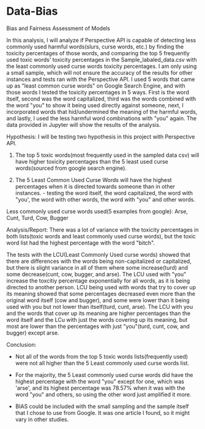 # Data-Bias
Bias and Fairness Assessment of Models 

In this analysis, I will analyze if Perspective API is capable of detecting less commonly used harmful words(slurs, curse words, etc.) by finding the toxicity percentages of those words, and comparing the top 5 frequently used toxic words' toxicity percentages in the Sample_labaled_data.csv with the least commonly used curse words toxicity percentages. I am only using a small sample, which will not ensure the accuracy of the results for other instances and tests ran with the Perspective API. I used 5 words that came up as "least common curse words" on Google Search Engine, and with those words I tested the toxicity percentages in 5 ways. First is the word itself, second was the word capitalized, third was the words combined with the word "you" to show it being used directly against someone, next, I incorporated words that hid/undermined the meaning of the harmful words, and lastly, I used the less harmful word combinations with "you" again. The data provided in Jupyter will show the results of the analysis.

Hypothesis:
I will be testing two hypothesis in this project with Perspective API.

  1) The top 5 toxic words(most frequently used in the sampled data csv) will have higher toxicity percentages than the 5 least used  curse words(sourced from google search engine).

  2) The 5 Least Common Used Curse Words will have the highest percentages when it is directed towards someone than in other      instances.
    -  testing the word itself, the word capitalized, the word with "you', the word with other words, the word with "you" and other          words.

Less commonly used curse words used(5 examples from google):
Arse, Cunt, Turd, Cow, Bugger

Analysis/Report:
There was a lot of variance with the toxicity percentages in both lists(toxic words and least commonly used curse words), but the toxic word list had the highest percentage with the word "bitch". 

The tests with the LCU(Least Commonly Used curse words) showed that there are differences with the words being non-capitalized or capitalized, but there is slight variance in all of them where some increase(turd) and some decrease(cunt, cow, bugger, and arse). The LCU used with "you" increase the toxcitiy percentage exponentially for all words, as it is being directed to another person. LCU being used with words that try to cover up its meaning showed that some percentages decreased even more than the original word itself (cow and bugger), and some were lower than it being used with you but not lower than itself(turd, cunt, arse). The LCU with you and the words that cover up its meaning are higher percentages than the word itself and the LCu with just the words covering up its meaning, but most are lower than the percentages with just "you"(turd, cunt, cow, and bugger) except arse.

Conclusion: 
- Not all of the words from the top 5 toxic words lists(frequently used) were not all higher than the 5 Least commonly used curse words list.

- For the majority, the 5 Least commonly used curse words did have the highest percentage with the word "you" except for one, which was 'arse', and its highest percentage was 78.57% when it was with the word "you" and others, so using the other word just amplified it more.

- BIAS could be included with the small sampling and the sample itself that I chose to use from Google. It was one article I found, so it might vary in other studies.

